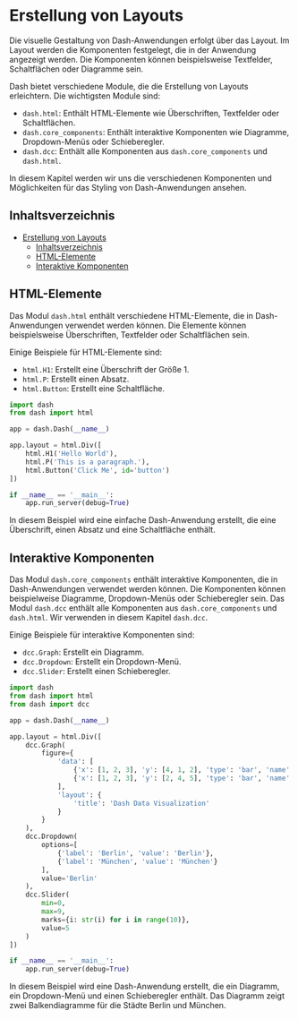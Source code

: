 # Erstellung von Layouts

Die visuelle Gestaltung von Dash-Anwendungen erfolgt über das Layout. Im Layout werden die Komponenten festgelegt, die in der Anwendung angezeigt werden. Die Komponenten können beispielsweise Textfelder, Schaltflächen oder Diagramme sein.

Dash bietet verschiedene Module, die die Erstellung von Layouts erleichtern. Die wichtigsten Module sind:

- `dash.html`: Enthält HTML-Elemente wie Überschriften, Textfelder oder Schaltflächen.
- `dash.core_components`: Enthält interaktive Komponenten wie Diagramme, Dropdown-Menüs oder Schieberegler.
- `dash.dcc`: Enthält alle Komponenten aus `dash.core_components` und `dash.html`.

In diesem Kapitel werden wir uns die verschiedenen Komponenten und Möglichkeiten für das Styling von Dash-Anwendungen ansehen.

## Inhaltsverzeichnis

- [Erstellung von Layouts](#erstellung-von-layouts)
  - [Inhaltsverzeichnis](#inhaltsverzeichnis)
  - [HTML-Elemente](#html-elemente)
  - [Interaktive Komponenten](#interaktive-komponenten)

## HTML-Elemente

Das Modul `dash.html` enthält verschiedene HTML-Elemente, die in Dash-Anwendungen verwendet werden können. Die Elemente können beispielsweise Überschriften, Textfelder oder Schaltflächen sein.

Einige Beispiele für HTML-Elemente sind:

- `html.H1`: Erstellt eine Überschrift der Größe 1.
- `html.P`: Erstellt einen Absatz.
- `html.Button`: Erstellt eine Schaltfläche.

```python
import dash
from dash import html

app = dash.Dash(__name__)

app.layout = html.Div([
    html.H1('Hello World'),
    html.P('This is a paragraph.'),
    html.Button('Click Me', id='button')
])

if __name__ == '__main__':
    app.run_server(debug=True)
```

In diesem Beispiel wird eine einfache Dash-Anwendung erstellt, die eine Überschrift, einen Absatz und eine Schaltfläche enthält.

## Interaktive Komponenten

Das Modul `dash.core_components` enthält interaktive Komponenten, die in Dash-Anwendungen verwendet werden können. Die Komponenten können beispielweise Diagramme, Dropdown-Menüs oder Schieberegler sein. Das Modul `dash.dcc` enthält alle Komponenten aus `dash.core_components` und `dash.html`. Wir verwenden in diesem Kapitel `dash.dcc`.

Einige Beispiele für interaktive Komponenten sind:

- `dcc.Graph`: Erstellt ein Diagramm.
- `dcc.Dropdown`: Erstellt ein Dropdown-Menü.
- `dcc.Slider`: Erstellt einen Schieberegler.

```python
import dash
from dash import html
from dash import dcc

app = dash.Dash(__name__)

app.layout = html.Div([
    dcc.Graph(
        figure={
            'data': [
                {'x': [1, 2, 3], 'y': [4, 1, 2], 'type': 'bar', 'name': 'Berlin'},
                {'x': [1, 2, 3], 'y': [2, 4, 5], 'type': 'bar', 'name': 'München'},
            ],
            'layout': {
                'title': 'Dash Data Visualization'
            }
        }
    ),
    dcc.Dropdown(
        options=[
            {'label': 'Berlin', 'value': 'Berlin'},
            {'label': 'München', 'value': 'München'}
        ],
        value='Berlin'
    ),
    dcc.Slider(
        min=0,
        max=9,
        marks={i: str(i) for i in range(10)},
        value=5
    )
])

if __name__ == '__main__':
    app.run_server(debug=True)
```

In diesem Beispiel wird eine Dash-Anwendung erstellt, die ein Diagramm, ein Dropdown-Menü und einen Schieberegler enthält. Das Diagramm zeigt zwei Balkendiagramme für die Städte Berlin und München.

